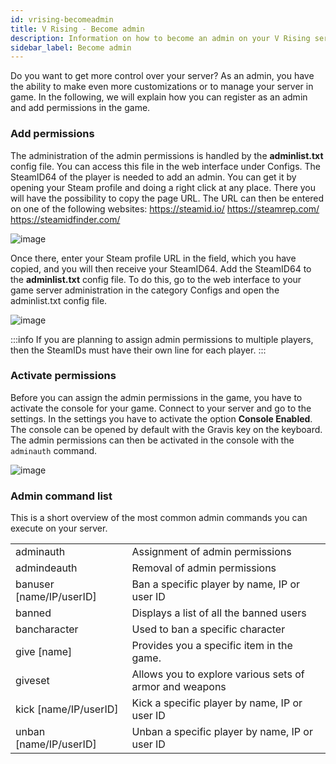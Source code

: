 ```yaml
---
id: vrising-becomeadmin
title: V Rising - Become admin
description: Information on how to become an admin on your V Rising server at ZAP-Hosting - ZAP-Hosting.com documentation
sidebar_label: Become admin
---
```


Do you want to get more control over your server? As an admin, you have the ability to make even more customizations or to manage your server in game. In the following, we will explain how you can register as an admin and add permissions in the game. 

### Add permissions

The administration of the admin permissions is handled by the **adminlist.txt** config file. You can access this file in the web interface under Configs. The SteamID64 of the player is needed to add an admin. You can get it by opening your Steam profile and doing a right click at any place. There you will have the possibility to copy the page URL. The URL can then be entered on one of the following websites: https://steamid.io/ https://steamrep.com/ https://steamidfinder.com/ 

![image](https://user-images.githubusercontent.com/26007280/190596090-43982c79-be63-43ae-8191-0c1616b7253e.png)

Once there, enter your Steam profile URL in the field, which you have copied, and you will then receive your SteamID64. Add the SteamID64 to the **adminlist.txt** config file. To do this, go to the web interface to your game server administration in the category Configs and open the adminlist.txt config file. 

![image](https://user-images.githubusercontent.com/26007280/190596127-d35f62f3-ef68-4d3d-b1fe-d0cbb3522276.png)

:::info
If you are planning to assign admin permissions to multiple players, then the SteamIDs must have their own line for each player. 
:::

### Activate permissions

Before you can assign the admin permissions in the game, you have to activate the console for your game. Connect to your server and go to the settings. In the settings you have to activate the option **Console Enabled**. The console can be opened by default with the Gravis key on the keyboard. The admin permissions can then be activated in the console with the `adminauth` command. 

![image](https://user-images.githubusercontent.com/26007280/190596168-424a0e6b-bfb0-4f01-90ad-78c52151ba92.png)


### Admin command list

This is a short overview of the most common admin commands you can execute on your server. 

|                          |                                                         |
| ------------------------ | ------------------------------------------------------- |
| adminauth                | Assignment of admin permissions                         |
| admindeauth              | Removal of admin permissions                            |
| banuser [name/IP/userID] | Ban a specific player by name, IP or user ID            |
| banned                   | Displays a list of all the banned users                 |
| bancharacter             | Used to ban a specific character                        |
| give [name]              | Provides you a specific item in the game.               |
| giveset                  | Allows you to explore various sets of armor and weapons |
| kick [name/IP/userID]    | Kick a specific player by name, IP or user ID           |
| unban [name/IP/userID]   | Unban a specific player by name, IP or user ID          |
